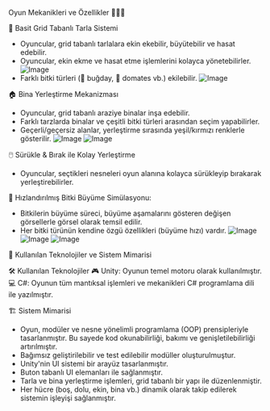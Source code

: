 Oyun Mekanikleri ve Özellikler 👩🏻‍🌾

🚜 Basit Grid Tabanlı Tarla Sistemi
- Oyuncular, grid tabanlı tarlalara ekin ekebilir, büyütebilir ve hasat edebilir.
- Oyuncular, ekin ekme ve hasat etme işlemlerini kolayca yönetebilirler.
  ![Image](https://github.com/user-attachments/assets/caff1024-5d15-4fa2-99b5-e2fd01f7194b)
- Farklı bitki türleri (🌱 buğday, 🍅 domates vb.) ekilebilir.
  ![Image](https://github.com/user-attachments/assets/cafc614b-5599-4744-a293-bc421842c1e7)
  
🏠 Bina Yerleştirme Mekanizması
- Oyuncular, grid tabanlı araziye binalar inşa edebilir.
- Farklı tarzlarda binalar ve çeşitli bitki türleri arasından seçim yapabilirler.
- Geçerli/geçersiz alanlar, yerleştirme sırasında yeşil/kırmızı renklerle gösterilir.
  ![Image](https://github.com/user-attachments/assets/590aa62f-1fbb-4b7b-a628-d54fa8d85b26)
  ![Image](https://github.com/user-attachments/assets/c52f6908-d63d-432c-971c-821f65abf36f)

🖱️ Sürükle & Bırak ile Kolay Yerleştirme 
- Oyuncular, seçtikleri nesneleri oyun alanına kolayca sürükleyip bırakarak yerleştirebilirler.

🌱 Hızlandırılmış Bitki Büyüme Simülasyonu:
- Bitkilerin büyüme süreci, büyüme aşamalarını gösteren değişen görsellerle görsel olarak temsil edilir.
- Her bitki türünün kendine özgü özellikleri (büyüme hızı) vardır. 
  ![Image](https://github.com/user-attachments/assets/4d239a6a-d2b2-4dfe-8741-5ae9195ae762)
  ![Image](https://github.com/user-attachments/assets/dd7fe9dc-6f8d-4b13-97db-ef2ec12c8da5)
  ![Image](https://github.com/user-attachments/assets/1d61fa14-b885-4b74-a560-82d7fb0631c0)

🚀 Kullanılan Teknolojiler ve Sistem Mimarisi

🛠️ Kullanılan Teknolojiler
🎮 Unity: Oyunun temel motoru olarak kullanılmıştır.
💻 C#: Oyunun tüm mantıksal işlemleri ve mekanikleri C# programlama dili ile yazılmıştır.

🏗️ Sistem Mimarisi
- Oyun, modüler ve nesne yönelimli programlama (OOP) prensipleriyle tasarlanmıştır. Bu sayede kod okunabilirliği, bakımı ve genişletilebilirliği artırılmıştır.
- Bağımsız geliştirilebilir ve test edilebilir modüller oluşturulmuştur.
- Unity'nin UI sistemi bir arayüz tasarlanmıştır.
- Buton tabanlı UI elemanları ile sağlanmıştır.
- Tarla ve bina yerleştirme işlemleri, grid tabanlı bir yapı ile düzenlenmiştir.
- Her hücre (boş, dolu, ekin, bina vb.) dinamik olarak takip edilerek sistemin işleyişi sağlanmıştır.
